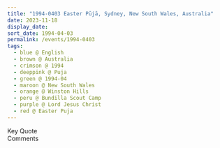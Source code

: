 ```yaml
---
title: "1994-0403 Easter Pūjā, Sydney, New South Wales, Australia"
date: 2023-11-18
display_date: 
sort_date: 1994-04-03
permalink: /events/1994-0403
tags:
  - blue @ English
  - brown @ Australia
  - crimson @ 1994
  - deeppink @ Puja
  - green @ 1994-04
  - maroon @ New South Wales
  - orange @ Winston Hills 
  - peru @ Bundilla Scout Camp
  - purple @ Lord Jesus Christ
  - red @ Easter Puja
---
```


<wave-list>
  <list-title color="green" width="75">Key Quote</list-title>
  <list-item color="BlanchedAlmond"  width="200"></list-item>
  <list-item color="Lavender"></list-item>
  <list-item color="BlanchedAlmond"></list-item>
</wave-list>

<br>

<wave-list>
  <list-title color="green" width="75">Comments</list-title>
  <list-item color="BlanchedAlmond"  width="200"></list-item>
  <list-item color="Lavender"></list-item>
  <list-item color="BlanchedAlmond"></list-item>
</wave-list>